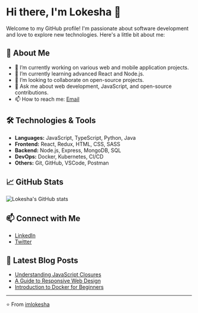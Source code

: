 # Hi there, I'm Lokesha 👋

Welcome to my GitHub profile! I'm passionate about software development and love to explore new technologies. Here's a little bit about me:

## 🚀 About Me

- 🔭 I’m currently working on various web and mobile application projects.
- 🌱 I’m currently learning advanced React and Node.js.
- 👯 I’m looking to collaborate on open-source projects.
- 💬 Ask me about web development, JavaScript, and open-source contributions.
- 📫 How to reach me: [Email](mailto:imlokesha@example.com)

## 🛠️ Technologies & Tools

- **Languages:** JavaScript, TypeScript, Python, Java
- **Frontend:** React, Redux, HTML, CSS, SASS
- **Backend:** Node.js, Express, MongoDB, SQL
- **DevOps:** Docker, Kubernetes, CI/CD
- **Others:** Git, GitHub, VSCode, Postman

## 📈 GitHub Stats

![Lokesha's GitHub stats](https://github-readme-stats.vercel.app/api?username=imlokesha&show_icons=true&theme=radical)

## 📫 Connect with Me

- [LinkedIn](https://www.linkedin.com/in/imlokesha)
- [Twitter](https://twitter.com/imlokesha)

## 📝 Latest Blog Posts

<!-- BLOG-POST-LIST:START -->
- [Understanding JavaScript Closures](https://www.imlokesha.com/blog/understanding-javascript-closures)
- [A Guide to Responsive Web Design](https://www.imlokesha.com/blog/guide-to-responsive-web-design)
- [Introduction to Docker for Beginners](https://www.imlokesha.com/blog/introduction-to-docker)
<!-- BLOG-POST-LIST:END -->

---

⭐️ From [imlokesha](https://github.com/imlokesha)